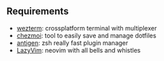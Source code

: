 ## Requirements

- [wezterm](https://wezfurlong.org/wezterm/): crossplatform terminal with multiplexer
- [chezmoi](https://www.chezmoi.io/): tool to easily save and manage dotfiles
- [antigen](https://antigen.sharats.me/): zsh really fast plugin manager
- [LazyVim](https://www.lazyvim.org/): neovim with all bells and whistles
